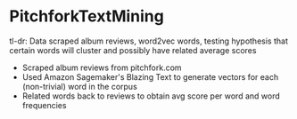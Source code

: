 # PitchforkTextMining
tl-dr:  Data scraped album reviews, word2vec words, testing hypothesis that certain words will cluster and possibly have related average scores

* Scraped album reviews from pitchfork.com
* Used Amazon Sagemaker's Blazing Text to generate vectors for each (non-trivial) word in the corpus
* Related words back to reviews to obtain avg score per word and word frequencies

